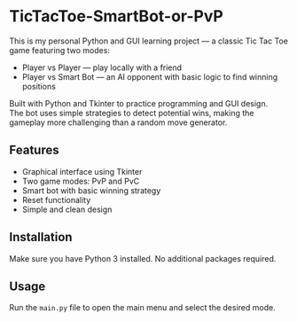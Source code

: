 # TicTacToe-SmartBot-or-PvP

This is my personal Python and GUI learning project — a classic Tic Tac Toe game featuring two modes:  
- Player vs Player — play locally with a friend  
- Player vs Smart Bot — an AI opponent with basic logic to find winning positions

Built with Python and Tkinter to practice programming and GUI design.  
The bot uses simple strategies to detect potential wins, making the gameplay more challenging than a random move generator.

## Features

- Graphical interface using Tkinter  
- Two game modes: PvP and PvC  
- Smart bot with basic winning strategy  
- Reset functionality  
- Simple and clean design  

## Installation

Make sure you have Python 3 installed. No additional packages required.

## Usage

Run the `main.py` file to open the main menu and select the desired mode.
